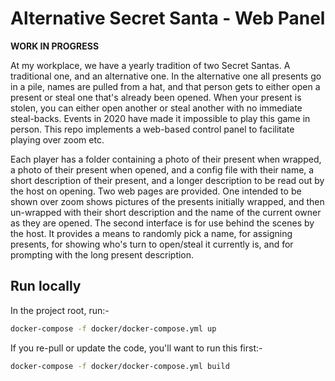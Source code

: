 # Alternative Secret Santa - Web Panel

__WORK IN PROGRESS__

At my workplace, we have a yearly tradition of two Secret Santas. A traditional one, and an alternative one. In the alternative one all presents go in a pile, names are pulled from a hat, and that person gets to either open a present or steal one that's already been opened. When your present is stolen, you can either open another or steal another with no immediate steal-backs. Events in 2020 have made it impossible to play this game in person. This repo implements a web-based control panel to facilitate playing over zoom etc.

Each player has a folder containing a photo of their present when wrapped, a photo of their present when opened, and a config file with their name, a short description of their present, and a longer description to be read out by the host on opening. Two web pages are provided. One intended to be shown over zoom shows pictures of the presents initially wrapped, and then un-wrapped with their short description and the name of the current owner as they are opened. The second interface is for use behind the scenes by the host. It provides a means to randomly pick a name, for assigning presents, for showing who's turn to open/steal it currently is, and for prompting with the long present description.

## Run locally

In the project root, run:-
```bash
docker-compose -f docker/docker-compose.yml up
```

If you re-pull or update the code, you'll want to run this first:-
```bash
docker-compose -f docker/docker-compose.yml build
```